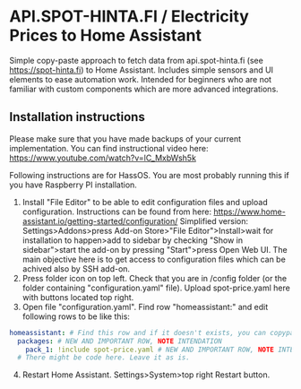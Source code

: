 # API.SPOT-HINTA.FI / Electricity Prices to Home Assistant 
Simple copy-paste approach to fetch data from api.spot-hinta.fi (see https://spot-hinta.fi) to Home Assistant. Includes simple sensors and UI elements to ease automation work. Intended for beginners who are not familiar with custom components which are more advanced integrations.

## Installation instructions
Please make sure that you have made backups of your current implementation. You can find instructional video here: https://www.youtube.com/watch?v=lC_MxbWsh5k

Following instructions are for HassOS. You are most probably running this if you have Raspberry PI installation.

1. Install "File Editor" to be able to edit configuration files and upload configuration. Instructions can be found from here: https://www.home-assistant.io/getting-started/configuration/ Simplified version: Settings>Addons>press Add-on Store>"File Editor">Install>wait for installation to happen>add to sidebar by checking "Show in sidebar">start the add-on by pressing "Start">press Open Web UI. The main objective here is to get access to configuration files which can be achived also by SSH add-on.
2. Press folder icon on top left. Check that you are in /config folder (or the folder containing "configuration.yaml" file). Upload spot-price.yaml here with buttons located top right.
3. Open file "configuration.yaml". Find row "homeassistant:" and edit following rows to be like this:
```yaml
homeassistant: # Find this row and if it doesn't exists, you can copypaste this whole block to the file.
  packages: # NEW AND IMPORTANT ROW, NOTE INTENDATION
    pack_1: !include spot-price.yaml # NEW AND IMPORTANT ROW, NOTE INTENDATION
  # There might be code here. Leave it as is.
```
4. Restart Home Assistant. Settings>System>top right Restart button.
